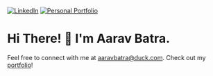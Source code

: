[![LinkedIn][LinkedIn]][LinkedIn-url]
[![Personal Portfolio][GitHub.io]][GitHub-url]

# Hi There! 👋 I'm Aarav Batra.
Feel free to connect with me at aaravbatra@duck.com. Check out my [portfolio](https://www.aaravbatra.me)!

<!-- Badge Links -->
[LinkedIn]: https://img.shields.io/badge/LinkedIn-0a66c2?logo=linkedin&logoColor=fff&color=0a66c2
[LinkedIn-url]: https://linkedin.aaravbatra.me
[GitHub.io]: https://img.shields.io/badge/Aarav%20Batra's%20Portfolio-2c2f33?logo=github&logoColor=fff&color=171515
[GitHub-url]: https://www.aaravbatra.me
